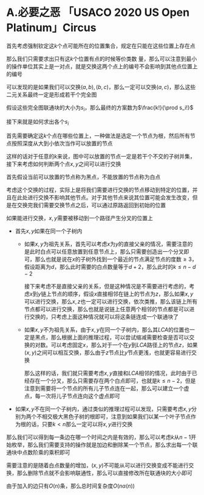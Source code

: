 # A.必要之恶 「USACO 2020 US Open Platinum」Circus

首先考虑强制钦定这$k$个点可能所在的位置集合，规定在只能在这些位置上存在点

那么我们只需要求出只有这$k$个位置有点的时候等价类数 量，那么可以注意到最小的操作单位其实上是一对点，就是交换这两个点上的编号不会影响到其他点位置上的编号

可以发现的是如果我们可以交换$(a,b),(b,c)$，那么一定可以交换$(a,c)$，那么这些二元关系最终一定是形成若干个完全图

假设这些完全图联通块的大小为$s_i$，那么最终的方案数为$\frac{k!}{\prod s_i!}$

接下来就是如何求出各个$s_i$

首先需要确定这$k$个点在哪些位置上，一种做法是选定一个节点为根，然后所有节点按照深度从大到小依次当作可以放置的节点

这样的话对于任意的$k$来说，图中可以放置的节点一定是若干个不交的子树并集，接下来考虑如何判断两个点$x,y$之间可以进行交换

首先假设当前可以放置的节点称为黑点，不能放置的节点称为白点

考虑这个交换的过程，实际上是将我们需要进行交换的节点移动到特定的位置，并且在此处进行交换不影响其他节点。对于其他节点来说其位置可能会发生改变，但是在交换完我们需要交换节点之后，可以通过原路返回到初始的位置

如果能进行交换，$x,y$需要被移动到一个路径产生分叉的位置上

- 首先$x,y$如果在同一个子树内

  - 如果$x,y$为祖先关系，首先可以考虑$x$为$y$的直接父亲的情况，需要注意的是此时白点可以任意放置到任意节点上，那么只需要创造出一个分叉即可，那么也就是说在$x$的子树外找到一个最近的节点满足节点的度数$\geq 3$，假设距离为$d$，那么此时需要的白点数量等于$d+2$，那么此时的$k\leq n-d-2$

    接下来考虑不是直接父亲的关系，但是这种情况是不需要进行考虑的，考虑$x$到$y$链上节点的顺序，假设$x$直接相邻在链上的节点为$z$，那么如果$x,y$可以进行交换，那么$x,z$也一定可以进行交换，依次类推，那么该链上所有节点都可以进行交换，那么也就是说链上任意两个相邻的节点都是可以进行交换的，只考虑上面这种情况就可以将这条链连成一个联通块了

  - 如果$x,y$不为祖先关系，由于$x,y$在同一个子树内，那么其$LCA$的位置也一定是黑点，那么根据上面的推理过程，可以尝试缩减需要检查是否可以交换的对数。可以考虑固定$x$，那么对于一个在$y$到$LCA$路径上的节点$z$，如果$(x,y)$之间可以相互交换，那么由于$z$节点比$y$节点更浅，也就更容易进行交换

    那么这样的话，我们就只需要考虑$x,y$直接和$LCA$相邻的情况，此时由于已经存在一个分叉，那么只需要存在两个白点即可，也就是$k\leq n-2$，但是注意到需要将一个节点的所有儿子节点连在一起，那么可以建立一个虚点，每一次将儿子节点连向这个虚点即可

- 如果$x,y$不在同一个子树内，通过类似的推理过程可以发现，只需要考虑$x,y$分别为两个不相交极大黑色子树的根即可，注意到如果我们以某一个叶子节点作为根的话，只要$k<n$那么一定可以将$x,y$进行交换

那么我们可以得到每一条边在哪一个时间之内是有效的，那么可以考虑$k$从$n-1$开始枚举，那么我们需要支持的操作就是加边和删除某一个节点，那么求出每一个联通块中点数阶乘的乘积即可

需要注意的是随着白点数量的增加，$(x,y)$不可能从可以进行交换变成不能进行交换，那么删除节点就不会影响联通性，那么可以直接修改所在联通块的大小即可

由于加入的边只有$O(n)$条，那么总时间复杂度$O(n\alpha(n))$